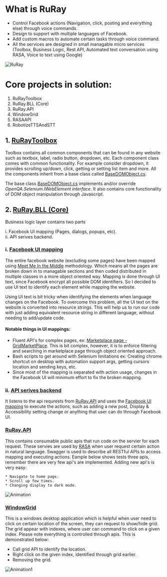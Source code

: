 # What is RuRay
* Control Facebook actions (Navigation, click, posting and everything else) through voice commands.
* Design to support with multiple languages of Facebook.
* Add custom macros to automate certain tasks through voice command.
* All the services are designed in small managable micro services (Toolbox, Business Logic, Rest API, Automated text conversation using RASA, Voice to text using Google)

![RuRay](https://user-images.githubusercontent.com/83523058/126584597-1935350a-e52f-4cd0-b38d-7737083f0213.png)

# Core projects in solution:
1. RuRayToolbox
2. RuRay.BLL (Core)
3. RuRay.API
4. WindowGrid
5. RASAAPI
6. RobotizeTTSAndSTT

## 1. [RuRayToolbox](https://github.com/IRobotizeInternet/RuRay/tree/master/RuRayToolbox)
Toolbox contains all common components that can be found in any website such as textbox, label, radio button, dropdown, etc. Each component class comes with common functionality. For example consider dropdown, it provides scrolling up/down, click, getting or setting list item and more. All the components inherit from a base class called [BaseDOMObject.cs](https://github.com/IRobotizeInternet/RuRay/blob/master/RuRayToolbox/Controls/BaseDOMObject.cs).

The base class [BaseDOMObject.cs](https://github.com/IRobotizeInternet/RuRay/blob/master/RuRayToolbox/Controls/BaseDOMObject.cs) implements and/or override _OpenQA.Selenium.IWebElement interface_. It also contains core functionality of DOM object manipulation through Javascript. 

## 2. [RuRay.BLL (Core)](https://github.com/IRobotizeInternet/RuRay/tree/master/RuRay/RuRay.BLL)
Business logic layer contains two parts 

  i. Facebook UI mapping (Pages, dialogs, popups, etc).                                                                                                    
  ii. API serives backend. 
  
 ### i. [Facebook UI mapping](https://github.com/IRobotizeInternet/RuRay/tree/master/RuRay/RuRay.BLL/App)
The entire facebook website (excluding some pages) have been mapped using [Meet Me In the Middle](https://github.com/IRobotizeInternet/Meet-me-In-the-Middle) methodology. Which means all the pages are broken down in to managable sections and then coded distributed in multiple classes in a more object oriented way. Mapping is done through UI text, since Facebook encrypt all possible DOM identifiers. So I decided to use UI text to identify each element while mapping the website.

Using UI text is bit tricky when identifying the elements when language changes on the Facebook. To overcome this problem, all the UI text on the website is converted into resource strings. This will help us to run our code with just adding equivalent resource string in different language, without needing to add/update code.

#### Notable things in UI mappings:
* Fluent API's for complex pages, ex: [Marketplace page - GridMarketPlace](https://github.com/IRobotizeInternet/RuRay/tree/master/RuRay/RuRay.BLL/App/LoggedIn/Pages/Marketplace/GridMarketPlace). This is bit complex, however, it is to enforce filtering and searching in marketplace page through object oriented approach.
* Bash scripts to get around with Selenium limitations ex: Creating chrome shortcut on desktop with automation support args, getting cursors location and sending keys, etc.
* Since most of the mapping is separated with action usage, changes in the Facebook UI will minimum effort to fix the broken mapping. 

### ii. [API serives backend](https://github.com/IRobotizeInternet/RuRay/tree/master/RuRay/RuRay.BLL/Services)
It listens to the api requrests from [RuRay.API](https://github.com/IRobotizeInternet/RuRay/tree/master/RuRay/RuRay.API) and uses the [Facebook UI mapping](https://github.com/IRobotizeInternet/RuRay/tree/master/RuRay/RuRay.BLL/App) to execute the actions, such as adding a new post, Display & Accessibility setting change or anything that user can do through Facebook UI.  

### [RuRay.API](https://github.com/IRobotizeInternet/RuRay/tree/master/RuRay/RuRay.API)
This contains consumable public apis that run code on the servier for each request. These servies are used by [RASA](www.rasa.com) when user request certain action in natural language. Swagger is used to describe all RESTful APIs to access mapping and executing actions.
Eample below shows tests three apis, remember there are very few api's are implemented. Adding new api's is very easy:

    * Navigate to home page.
    * Scroll up few times.
    * Changing display to dark mode. 

![Animation](https://user-images.githubusercontent.com/83523058/139616831-613e795b-4853-4f71-8ec8-292abed97ea2.gif)


### [WindowGrid](https://github.com/IRobotizeInternet/RuRay/tree/master/WindowGrid) 
This is a windows desktop application which is helpful when user need to click on certain location of the screen, they can request to show/hide grid. The grid appear with indexes, where user can command to click on a given index. Please note everything is controlled through apis. This is demonstrated below:
 
 * Call grid API to identify the location.
 * Right click on the given index, identified through grid earlier.
 * Removing the grid. 

  ![Animation1](https://user-images.githubusercontent.com/83523058/139618333-02485928-6345-4a44-a4fd-17dbe4c10dcb.gif)



